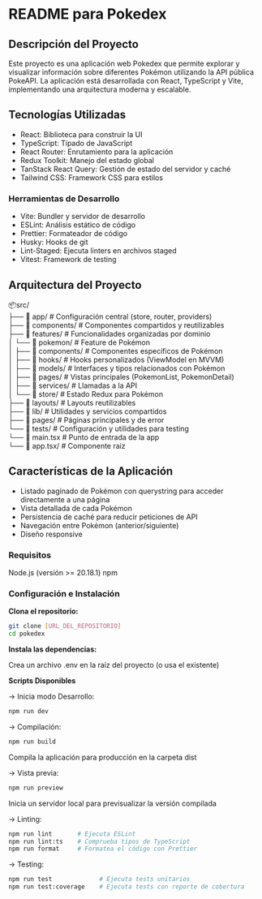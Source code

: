 # README para Pokedex

## Descripción del Proyecto

Este proyecto es una aplicación web Pokedex que permite explorar y visualizar información sobre diferentes Pokémon utilizando la API pública PokeAPI. La aplicación está desarrollada con React, TypeScript y Vite, implementando una arquitectura moderna y escalable.

## Tecnologías Utilizadas

- React: Biblioteca para construir la UI
- TypeScript: Tipado de JavaScript
- React Router: Enrutamiento para la aplicación
- Redux Toolkit: Manejo del estado global
- TanStack React Query: Gestión de estado del servidor y caché
- Tailwind CSS: Framework CSS para estilos

### Herramientas de Desarrollo

- Vite: Bundler y servidor de desarrollo
- ESLint: Análisis estático de código
- Prettier: Formateador de código
- Husky: Hooks de git
- Lint-Staged: Ejecuta linters en archivos staged
- Vitest: Framework de testing

## Arquitectura del Proyecto

📦src/  
├── 📂 app/ # Configuración central (store, router, providers)  
├── 📂 components/ # Componentes compartidos y reutilizables  
├── 📂 features/ # Funcionalidades organizadas por dominio  
│ └── 📂 pokemon/ # Feature de Pokémon  
│ ├── 📂 components/ # Componentes específicos de Pokémon  
│ ├── 📂 hooks/ # Hooks personalizados (ViewModel en MVVM)  
│ ├── 📂 models/ # Interfaces y tipos relacionados con Pokémon  
│ ├── 📂 pages/ # Vistas principales (PokemonList, PokemonDetail)  
│ ├── 📂 services/ # Llamadas a la API  
│ └── 📂 store/ # Estado Redux para Pokémon  
├── 📂 layouts/ # Layouts reutilizables  
├── 📂 lib/ # Utilidades y servicios compartidos  
├── 📂 pages/ # Páginas principales y de error  
└── 📂 tests/ # Configuración y utilidades para testing  
└── 📜 main.tsx # Punto de entrada de la app  
└── 📜 app.tsx/ # Componente raiz

## Características de la Aplicación

- Listado paginado de Pokémon con querystring para acceder directamente a una página
- Vista detallada de cada Pokémon
- Persistencia de caché para reducir peticiones de API
- Navegación entre Pokémon (anterior/siguiente)
- Diseño responsive

### Requisitos

Node.js (versión >= 20.18.1)
npm

### Configuración e Instalación

**Clona el repositorio:**

```sh
git clone [URL_DEL_REPOSITORIO]
cd pokedex
```

**Instala las dependencias:**

Crea un archivo .env en la raíz del proyecto (o usa el existente)

**Scripts Disponibles**

-> Inicia modo Desarrollo:

```sh
npm run dev
```

-> Compilación:

```sh
npm run build
```

Compila la aplicación para producción en la carpeta dist

-> Vista previa:

```sh
npm run preview
```

Inicia un servidor local para previsualizar la versión compilada

-> Linting:

```sh
npm run lint       # Ejecuta ESLint
npm run lint:ts    # Comprueba tipos de TypeScript
npm run format     # Formatea el código con Prettier
```

-> Testing:

```sh
npm run test             # Ejecuta tests unitarios
npm run test:coverage    # Ejecuta tests con reporte de cobertura
```
